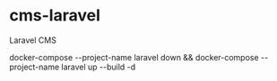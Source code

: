 # cms-laravel
Laravel CMS

docker-compose --project-name laravel down && docker-compose --project-name laravel up --build -d